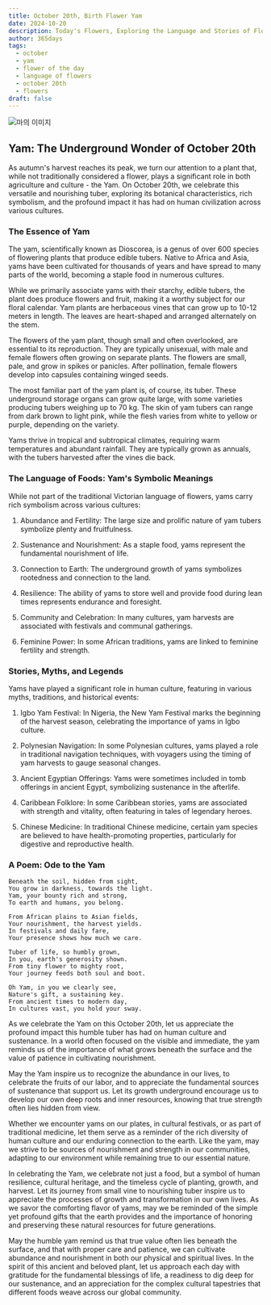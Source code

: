 ```yaml
---
title: October 20th, Birth Flower Yam
date: 2024-10-20
description: Today's Flowers, Exploring the Language and Stories of Flowers Yam
author: 365days
tags:
  - october
  - yam
  - flower of the day
  - language of flowers
  - october 20th
  - flowers
draft: false
---
```



![마의 이미지](https://cdn.pixabay.com/photo/2015/11/25/20/43/seedling-1062908_1280.jpg#center)

## Yam: The Underground Wonder of October 20th

As autumn's harvest reaches its peak, we turn our attention to a plant that, while not traditionally considered a flower, plays a significant role in both agriculture and culture - the Yam. On October 20th, we celebrate this versatile and nourishing tuber, exploring its botanical characteristics, rich symbolism, and the profound impact it has had on human civilization across various cultures.

### The Essence of Yam

The yam, scientifically known as Dioscorea, is a genus of over 600 species of flowering plants that produce edible tubers. Native to Africa and Asia, yams have been cultivated for thousands of years and have spread to many parts of the world, becoming a staple food in numerous cultures.

While we primarily associate yams with their starchy, edible tubers, the plant does produce flowers and fruit, making it a worthy subject for our floral calendar. Yam plants are herbaceous vines that can grow up to 10-12 meters in length. The leaves are heart-shaped and arranged alternately on the stem.

The flowers of the yam plant, though small and often overlooked, are essential to its reproduction. They are typically unisexual, with male and female flowers often growing on separate plants. The flowers are small, pale, and grow in spikes or panicles. After pollination, female flowers develop into capsules containing winged seeds.

The most familiar part of the yam plant is, of course, its tuber. These underground storage organs can grow quite large, with some varieties producing tubers weighing up to 70 kg. The skin of yam tubers can range from dark brown to light pink, while the flesh varies from white to yellow or purple, depending on the variety.

Yams thrive in tropical and subtropical climates, requiring warm temperatures and abundant rainfall. They are typically grown as annuals, with the tubers harvested after the vines die back.

### The Language of Foods: Yam's Symbolic Meanings

While not part of the traditional Victorian language of flowers, yams carry rich symbolism across various cultures:

1. Abundance and Fertility: The large size and prolific nature of yam tubers symbolize plenty and fruitfulness.

2. Sustenance and Nourishment: As a staple food, yams represent the fundamental nourishment of life.

3. Connection to Earth: The underground growth of yams symbolizes rootedness and connection to the land.

4. Resilience: The ability of yams to store well and provide food during lean times represents endurance and foresight.

5. Community and Celebration: In many cultures, yam harvests are associated with festivals and communal gatherings.

6. Feminine Power: In some African traditions, yams are linked to feminine fertility and strength.

### Stories, Myths, and Legends

Yams have played a significant role in human culture, featuring in various myths, traditions, and historical events:

1. Igbo Yam Festival: In Nigeria, the New Yam Festival marks the beginning of the harvest season, celebrating the importance of yams in Igbo culture.

2. Polynesian Navigation: In some Polynesian cultures, yams played a role in traditional navigation techniques, with voyagers using the timing of yam harvests to gauge seasonal changes.

3. Ancient Egyptian Offerings: Yams were sometimes included in tomb offerings in ancient Egypt, symbolizing sustenance in the afterlife.

4. Caribbean Folklore: In some Caribbean stories, yams are associated with strength and vitality, often featuring in tales of legendary heroes.

5. Chinese Medicine: In traditional Chinese medicine, certain yam species are believed to have health-promoting properties, particularly for digestive and reproductive health.

### A Poem: Ode to the Yam

	Beneath the soil, hidden from sight,
	You grow in darkness, towards the light.
	Yam, your bounty rich and strong,
	To earth and humans, you belong.
	
	From African plains to Asian fields,
	Your nourishment, the harvest yields.
	In festivals and daily fare,
	Your presence shows how much we care.
	
	Tuber of life, so humbly grown,
	In you, earth's generosity shown.
	From tiny flower to mighty root,
	Your journey feeds both soul and boot.
	
	Oh Yam, in you we clearly see,
	Nature's gift, a sustaining key.
	From ancient times to modern day,
	In cultures vast, you hold your sway.

As we celebrate the Yam on this October 20th, let us appreciate the profound impact this humble tuber has had on human culture and sustenance. In a world often focused on the visible and immediate, the yam reminds us of the importance of what grows beneath the surface and the value of patience in cultivating nourishment.

May the Yam inspire us to recognize the abundance in our lives, to celebrate the fruits of our labor, and to appreciate the fundamental sources of sustenance that support us. Let its growth underground encourage us to develop our own deep roots and inner resources, knowing that true strength often lies hidden from view.

Whether we encounter yams on our plates, in cultural festivals, or as part of traditional medicine, let them serve as a reminder of the rich diversity of human culture and our enduring connection to the earth. Like the yam, may we strive to be sources of nourishment and strength in our communities, adapting to our environment while remaining true to our essential nature.

In celebrating the Yam, we celebrate not just a food, but a symbol of human resilience, cultural heritage, and the timeless cycle of planting, growth, and harvest. Let its journey from small vine to nourishing tuber inspire us to appreciate the processes of growth and transformation in our own lives. As we savor the comforting flavor of yams, may we be reminded of the simple yet profound gifts that the earth provides and the importance of honoring and preserving these natural resources for future generations.

May the humble yam remind us that true value often lies beneath the surface, and that with proper care and patience, we can cultivate abundance and nourishment in both our physical and spiritual lives. In the spirit of this ancient and beloved plant, let us approach each day with gratitude for the fundamental blessings of life, a readiness to dig deep for our sustenance, and an appreciation for the complex cultural tapestries that different foods weave across our global community.